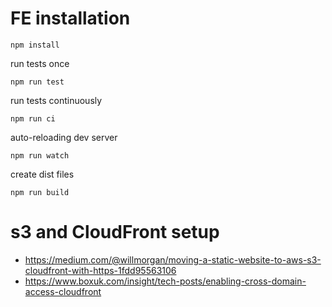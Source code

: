 # FE installation

```
npm install
```

run tests once
```
npm run test
```

run tests continuously
```
npm run ci
```

auto-reloading dev server
```
npm run watch
```

create dist files
```
npm run build
```

# s3 and CloudFront setup

- https://medium.com/@willmorgan/moving-a-static-website-to-aws-s3-cloudfront-with-https-1fdd95563106
- https://www.boxuk.com/insight/tech-posts/enabling-cross-domain-access-cloudfront
